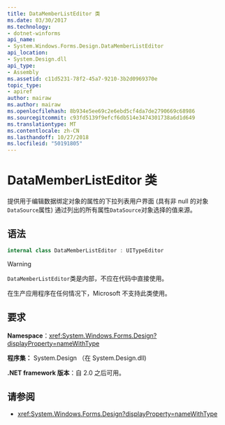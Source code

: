 ```yaml
---
title: DataMemberListEditor 类
ms.date: 03/30/2017
ms.technology:
- dotnet-winforms
api_name:
- System.Windows.Forms.Design.DataMemberListEditor
api_location:
- System.Design.dll
api_type:
- Assembly
ms.assetid: c11d5231-78f2-45a7-9210-3b2d0969370e
topic_type:
- apiref
author: mairaw
ms.author: mairaw
ms.openlocfilehash: 8b934e5ee69c2e6ebd5cf4da7de2790669c68986
ms.sourcegitcommit: c93fd5139f9efcf6db514e3474301738a6d1d649
ms.translationtype: MT
ms.contentlocale: zh-CN
ms.lasthandoff: 10/27/2018
ms.locfileid: "50191805"
---
```

# <a name="datamemberlisteditor-class"></a>DataMemberListEditor 类

提供用于编辑数据绑定对象的属性的下拉列表用户界面 (具有非 null 的对象`DataSource`属性) 通过列出的所有属性`DataSource`对象选择的值来源。  
  
## <a name="syntax"></a>语法
  
```csharp  
internal class DataMemberListEditor : UITypeEditor
```

> [!WARNING]
> `DataMemberListEditor`类是内部，不应在代码中直接使用。
> 
> 在生产应用程序在任何情况下，Microsoft 不支持此类使用。
  
## <a name="requirements"></a>要求

**Namespace**：<xref:System.Windows.Forms.Design?displayProperty=nameWithType>  
  
**程序集：** System.Design （在 System.Design.dll)  
  
**.NET framework 版本**：自 2.0 之后可用。  
  
## <a name="see-also"></a>请参阅

- <xref:System.Windows.Forms.Design?displayProperty=nameWithType>
